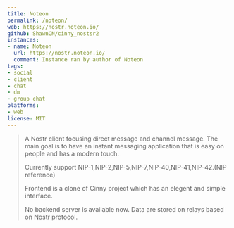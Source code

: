 ```yaml
---
title: Noteon
permalink: /noteon/
web: https://nostr.noteon.io/
github: ShawnCN/cinny_nostsr2
instances:
- name: Noteon
  url: https://nostr.noteon.io/
  comment: Instance ran by author of Noteon
tags:
- social
- client
- chat
- dm
- group chat
platforms:
- web
license: MIT
---
```


> A Nostr client focusing direct message and channel message. The main goal is to have an instant messaging application that is easy on people and has a modern touch.
>
> Currently support NIP-1,NIP-2,NIP-5,NIP-7,NIP-40,NIP-41,NIP-42.(NIP reference)
>
> Frontend is a clone of Cinny project which has an elegent and simple interface.
>
> No backend server is available now. Data are stored on relays based on Nostr protocol.

